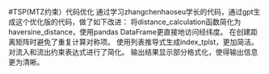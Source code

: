 #TSP(MTZ约束）代码优化 
通过学习zhangchenhaoseu学长的代码，通过gpt生成这个优化版的代码，做了如下改进：
将distance_calculation函数简化为haversine_distance，使用pandas DataFrame更直接地访问经纬度。
在创建距离矩阵时避免了重复计算对称项。
使用列表推导式生成index_tplst，更加简洁。
对流入和流出约束表达式进行了简化。
输出结果显示部分格式化，使得输出信息更为清晰。
